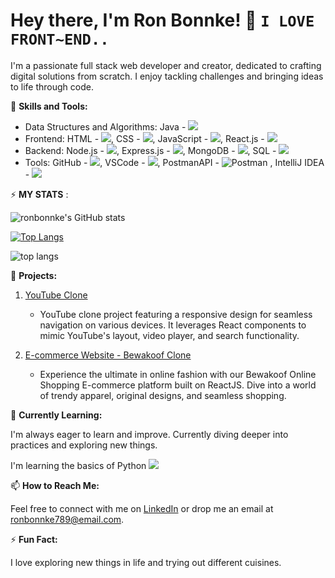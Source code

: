 # Hey there, I'm Ron Bonnke! 👋 ` I LOVE FRONT~END.. `

I'm a passionate full stack web developer and creator, dedicated to crafting digital solutions from scratch. I enjoy tackling challenges and bringing ideas to life through code.

🚀 **Skills and Tools:**
 
- Data Structures and Algorithms: Java - <img src="https://img.icons8.com/color/48/000000/java-coffee-cup-logo.png"/> 
- Frontend: HTML - <img src="https://img.icons8.com/color/48/000000/html-5--v1.png"/>, CSS - <img src="https://img.icons8.com/color/48/000000/css3.png"/>, JavaScript - <img src="https://img.icons8.com/color/48/000000/javascript--v2.png"/>, React.js - <img src="https://img.icons8.com/color/48/000000/react-native.png"/>
- Backend: Node.js - <img src="https://img.icons8.com/color/48/000000/nodejs.png"/>, Express.js - <img src="https://img.icons8.com/color/48/000000/express.png"/>, MongoDB - <img src="https://img.icons8.com/color/48/000000/mongodb.png"/>, SQL - <img src="https://img.icons8.com/color/48/000000/sql.png"/>
- Tools: GitHub - <img src="https://img.icons8.com/ios/50/000000/github--v1.png"/>, VSCode - <img src="https://img.icons8.com/color/48/000000/visual-studio-code-2019.png"/>, PostmanAPI -  ![Postman](https://img.shields.io/badge/-Postman-orange?logo=postman&logoColor=white) ,  IntelliJ IDEA - <img src="https://img.icons8.com/color/48/000000/intellij-idea.png"/> 


⚡ **MY STATS** :

![ronbonnke's GitHub stats](https://github-readme-stats.vercel.app/api?username=ronbonnke&show_icons=true&theme=dark)

[![Top Langs](https://github-readme-stats.vercel.app/api/top-langs/?username=ronbonnke)](https://github.com/ronbonnke/github-readme-stats)

<img alt="top langs" src="https://github-readme-stats.vercel.app/api/top-langs/?username=saksymrudnyi&layout=compact"/>


💼 **Projects:**



1. [YouTube Clone](https://tiny-sopapillas-788139.netlify.app/)
   - YouTube clone project featuring a responsive design for seamless navigation on various devices. It leverages React components to mimic YouTube's layout, video player, and search functionality.

2. [E-commerce Website - Bewakoof Clone](https://fabulous-basbousa-94a726.netlify.app/)
   - Experience the ultimate in online fashion with our Bewakoof Online Shopping E-commerce platform built on ReactJS. Dive into a world of trendy apparel, original designs, and seamless shopping.


🌱 **Currently Learning:**

I'm always eager to learn and improve. Currently diving deeper into practices and exploring new things.

I'm learning the basics of Python 
<img src="https://img.icons8.com/color/48/000000/python.png"/>


📫 **How to Reach Me:**

Feel free to connect with me on [LinkedIn](https://www.linkedin.com/in/ron-bonnke-34275426a/overlay/about-this-profile/) or drop me an email at [ronbonnke789@email.com](mailto:ronbonnke789@email.com).



⚡ **Fun Fact:**

I love exploring new things in life and trying out different cuisines.

<!-- Feel free to use or modify this template! -->
